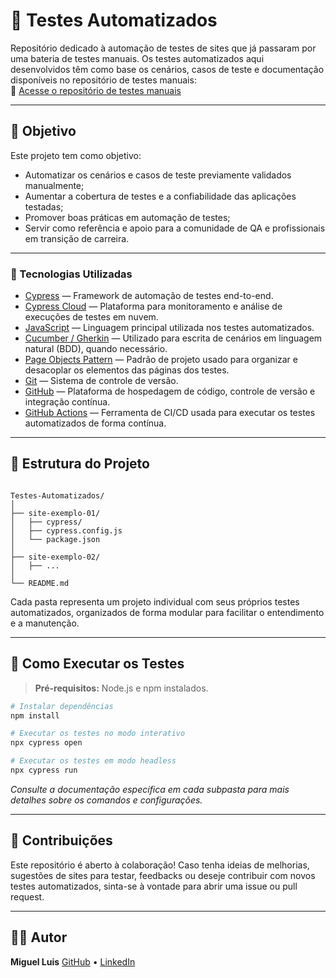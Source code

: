 # 🧪 Testes Automatizados

Repositório dedicado à automação de testes de sites que já passaram por uma bateria de testes manuais. Os testes automatizados aqui desenvolvidos têm como base os cenários, casos de teste e documentação disponíveis no repositório de testes manuais:  
🔗 [Acesse o repositório de testes manuais](https://github.com/Miguelluisdev/testes-manuais)

---

## 📌 Objetivo

Este projeto tem como objetivo:

- Automatizar os cenários e casos de teste previamente validados manualmente;
- Aumentar a cobertura de testes e a confiabilidade das aplicações testadas;
- Promover boas práticas em automação de testes;
- Servir como referência e apoio para a comunidade de QA e profissionais em transição de carreira.

---

### 🔧 Tecnologias Utilizadas

* [Cypress](https://www.cypress.io/) — Framework de automação de testes end-to-end.
* [Cypress Cloud](https://www.cypress.io/cloud/) — Plataforma para monitoramento e análise de execuções de testes em nuvem.
* [JavaScript](https://developer.mozilla.org/pt-BR/docs/Web/JavaScript) — Linguagem principal utilizada nos testes automatizados.
* [Cucumber / Gherkin](https://cucumber.io/docs/gherkin/) — Utilizado para escrita de cenários em linguagem natural (BDD), quando necessário.
* [Page Objects Pattern](https://www.selenium.dev/documentation/test_practices/encouraged/page_object_models/) — Padrão de projeto usado para organizar e desacoplar os elementos das páginas dos testes.
* [Git](https://git-scm.com/) — Sistema de controle de versão.
* [GitHub](https://github.com/) — Plataforma de hospedagem de código, controle de versão e integração contínua.
* [GitHub Actions](https://docs.github.com/actions) — Ferramenta de CI/CD usada para executar os testes automatizados de forma contínua.
  
---

## 🧭 Estrutura do Projeto

```

Testes-Automatizados/
│
├── site-exemplo-01/
│   ├── cypress/
│   ├── cypress.config.js
│   └── package.json
│
├── site-exemplo-02/
│   ├── ...
│
└── README.md

````

Cada pasta representa um projeto individual com seus próprios testes automatizados, organizados de forma modular para facilitar o entendimento e a manutenção.

---

## 🚀 Como Executar os Testes

> **Pré-requisitos:** Node.js e npm instalados.

```bash
# Instalar dependências
npm install

# Executar os testes no modo interativo
npx cypress open

# Executar os testes em modo headless
npx cypress run
````

*Consulte a documentação específica em cada subpasta para mais detalhes sobre os comandos e configurações.*

---

## 🤝 Contribuições

Este repositório é aberto à colaboração! Caso tenha ideias de melhorias, sugestões de sites para testar, feedbacks ou deseje contribuir com novos testes automatizados, sinta-se à vontade para abrir uma issue ou pull request.

---

## 👨‍💻 Autor

**Miguel Luis**
[GitHub](https://github.com/Miguelluisdev) • [LinkedIn](https://www.linkedin.com/in/miguel-luis-07b063358/)

